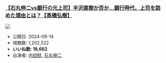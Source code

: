 ### [【石丸伸二vs銀行の元上司】半沢直樹か否か…銀行時代、上司を詰めた理由とは？【高橋弘樹】](https://www.youtube.com/watch?v=9Ost8DSs1uU)
[![](https://img.youtube.com/vi/9Ost8DSs1uU/sddefault.jpg)](https://www.youtube.com/watch?v=9Ost8DSs1uU)
-   公開日: 2024-09-14
-   視聴数: 1,202,522
-   **いいね数: 18,662**
-   出演者: [内田稔](/rehacq_fan/people/内田稔 "wikilink"), [石丸伸二](/rehacq_fan/people/石丸伸二 "wikilink")
